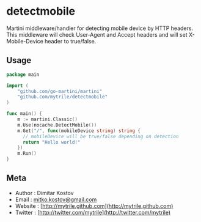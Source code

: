# detectmobile

Martini middleware/handler for detecting mobile device by HTTP headers. 
This middleware will check User-Agent and Accept headers and will set X-Mobile-Device header to true/false.

## Usage

~~~ go
package main

import (
    "github.com/go-martini/martini"
    "github.com/mytrile/detectmobile"
)

func main() {
    m := martini.Classic()
    m.Use(nocache.DetectMobile())
    m.Get("/", func(mobileDevice string) string {
      // mobileDevice will be true/false depending on detection
      return "Hello world!"
    })
    m.Run()
}

~~~

## Meta

* Author  : Dimitar Kostov
* Email   : mitko.kostov@gmail.com
* Website : [http://mytrile.github.com](http://mytrile.github.com)
* Twitter : [http://twitter.com/mytrile](http://twitter.com/mytrile)
